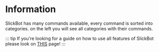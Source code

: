 # Information

SlickBot has many commands available, every command is sorted into categories. on the left you will see all categories with their commands.

::: tip
If you're looking for a guide on how to use all features of SlickBot please look on [THIS](../../../) page!
:::
